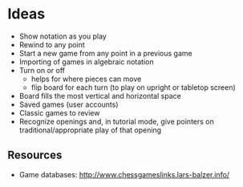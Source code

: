 # Ideas

- Show notation as you play
- Rewind to any point
- Start a new game from any point in a previous game
- Importing of games in algebraic notation
- Turn on or off 
  - helps for where pieces can move
  - flip board for each turn (to play on upright or tabletop screen)
- Board fills the most vertical and horizontal space
- Saved games (user accounts)
- Classic games to review
- Recognize openings and, in tutorial mode, give pointers on traditional/appropriate play of that opening

## Resources

- Game databases: http://www.chessgameslinks.lars-balzer.info/
